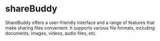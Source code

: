 # shareBuddy
ShareBuddy offers a user-friendly interface and a range of features that make sharing files convenient. It supports various file formats, including documents, images, videos, audio files, etc.
